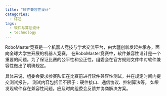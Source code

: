 ```yaml
---  
title: "软件兼容性设计"  
categories:  
  - 综述  
tags: 
  - 软件与算法设计 
  - technology  
---  
```


RoboMaster竞赛是一个机器人竞技与学术交流平台，由大疆创新发起并承办，面向全球大学生开展的机器人竞赛。 在RoboMaster竞赛中，软件兼容性设计是一个重要的问题。为了保证比赛的公平性和公正性，组委会在官方规则文件中对软件兼容性做出了明确规定。

具体来说，组委会要求参赛队伍在比赛前进行软件兼容性测试，并在规定时间内提交测试报告。 测试内容包括但不限于：硬件接口、通信协议、控制算法等。 如果发现软件存在兼容性问题，应及时向组委会反馈并协商解决方案。 
